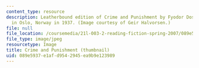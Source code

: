 ```yaml
---
content_type: resource
description: Leatherbound edition of Crime and Punishment by Fyodor Dostoyevsky, published
  in Oslo, Norway in 1937. (Image courtesy of Geir Halvorsen.)
file: null
file_location: /coursemedia/21l-003-2-reading-fiction-spring-2007/089e5937e1afd9542945ea9b9e123989_21l-003-2s07-th.jpg
file_type: image/jpeg
resourcetype: Image
title: Crime and Punishment (thumbnail)
uid: 089e5937-e1af-d954-2945-ea9b9e123989
---
```

